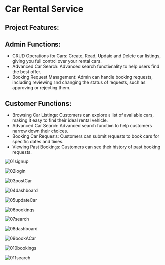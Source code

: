# Car Rental Service

## Project Features:

## Admin Functions:

* CRUD Operations for Cars: Create, Read, Update and Delete car listings, giving you full control over your rental cars.
* Advanced Car Search: Advanced search functionality to help users find the best offer.
* Booking Request Management: Admin can handle booking requests, including reviewing and changing the status of requests, such as approving or rejecting them.

## Customer Functions:

* Browsing Car Listings: Customers can explore a list of available cars, making it easy to find their ideal rental vehicle.
* Advanced Car Search: Advanced search function to help customers narrow down their choices.
* Booking Car Requests: Customers can submit requests to book cars for specific dates and times.
* Viewing Past Bookings: Customers can see their history of past booking requests.

![01signup](https://github.com/mczapiewski4/Simple-CRUD-Project/assets/104552288/a399340c-4c18-4314-aca3-cdcdb905043a)

![02login](https://github.com/mczapiewski4/Simple-CRUD-Project/assets/104552288/ad27799a-d9ea-4d60-b140-ab3ee4abddb0)

![03postCar](https://github.com/mczapiewski4/Simple-CRUD-Project/assets/104552288/8367c5aa-3687-4cba-8c5e-97f99ff8bd10)

![04dashboard](https://github.com/mczapiewski4/Simple-CRUD-Project/assets/104552288/0a7981fb-1c1d-41ad-9814-9fedcde78cde)

![05updateCar](https://github.com/mczapiewski4/Simple-CRUD-Project/assets/104552288/a05e4986-b2ee-4468-8ae1-4f279b0ae025)

![06bookings](https://github.com/mczapiewski4/Simple-CRUD-Project/assets/104552288/5fb600c5-a4db-407b-9959-1fa39d41f20a)

![07search](https://github.com/mczapiewski4/Simple-CRUD-Project/assets/104552288/63613d53-4470-4ecf-897a-3f37060b5418)

![08dashboard](https://github.com/mczapiewski4/Simple-CRUD-Project/assets/104552288/cc5dc13d-6c6f-4be0-8d49-fed56093785a)

![09bookACar](https://github.com/mczapiewski4/Simple-CRUD-Project/assets/104552288/549fbe7d-bf05-4538-a318-ab7a6369e49b)

![010bookings](https://github.com/mczapiewski4/Simple-CRUD-Project/assets/104552288/d55d50ea-455d-4521-b1f8-6a69b7321f78)

![011search](https://github.com/mczapiewski4/Simple-CRUD-Project/assets/104552288/938303e3-a87a-4ddf-9c6a-6100cc2a86db)
